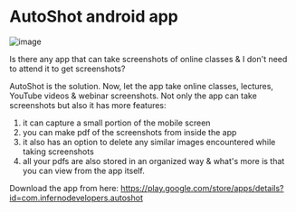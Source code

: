 # AutoShot android app
![image](https://user-images.githubusercontent.com/40053959/164436944-a9cb1270-4271-4b0e-ba17-607f09bbb89d.png)

Is there any app that can take screenshots of online classes & I don't need to attend it to get screenshots?

AutoShot is the solution.
Now, let the app take online classes, lectures, YouTube videos & webinar screenshots.
Not only the app can take screenshots but also it has more features:
1. it can capture a small portion of the mobile screen
2. you can make pdf of the screenshots from inside the app
3. it also has an option to delete any similar images encountered while taking screenshots
4. all your pdfs are also stored in an organized way & what's more is that you can view from the app itself.

Download the app from here: https://play.google.com/store/apps/details?id=com.infernodevelopers.autoshot



